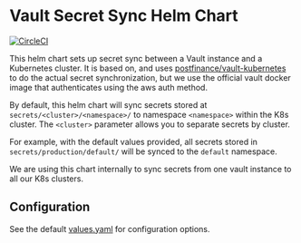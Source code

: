 # Vault Secret Sync Helm Chart

[![CircleCI](https://circleci.com/gh/pennlabs/vault-secret-sync.svg?style=shield)](https://circleci.com/gh/pennlabs/vault-secret-sync)

This helm chart sets up secret sync between a Vault instance and a Kubernetes cluster. It is based on, and uses [postfinance/vault-kubernetes](https://github.com/postfinance/vault-kubernetes) to do the actual secret synchronization, but we use the official vault docker image that authenticates using the aws auth method.

By default, this helm chart will sync secrets stored at `secrets/<cluster>/<namespace>/` to namespace `<namespace>` within the K8s cluster. The `<cluster>` parameter allows you to separate secrets by cluster.

For example, with the default values provided, all secrets stored in `secrets/production/default/` will be synced to the `default` namespace.

We are using this chart internally to sync secrets from one vault instance to all our K8s clusters.

## Configuration

See the default [values.yaml](values.yaml) for configuration options.
